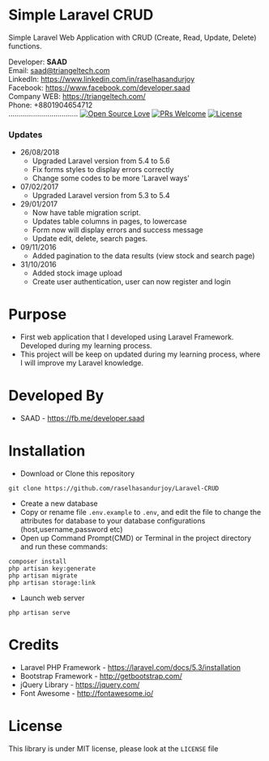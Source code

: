 # Simple Laravel CRUD
Simple Laravel Web Application with CRUD (Create, Read, Update, Delete) functions.

Developer: <b>SAAD</b> <br>
Email: saad@triangeltech.com<br>
LinkedIn: https://www.linkedin.com/in/raselhasandurjoy<br>
Facebook: https://www.facebook.com/developer.saad<br>
Company WEB: https://triangeltech.com/ <br>
Phone: +8801904654712<br>
..................................
[![Open Source Love](https://badges.frapsoft.com/os/v2/open-source.svg?v=102)](https://github.com/raselhasandurjoy/Laravel-CRUD)
[![PRs Welcome](https://img.shields.io/badge/PRs-welcome-brightgreen.svg?style=flat-square)](http://makeapullrequest.com)
[![License](https://img.shields.io/badge/License-Apache%202.0-blue.svg)](https://opensource.org/licenses/Apache-2.0)

### Updates
- 26/08/2018
  - Upgraded Laravel version from 5.4 to 5.6
  - Fix forms styles to display errors correctly
  - Change some codes to be more 'Laravel ways'
- 07/02/2017
  - Upgraded Laravel version from 5.3 to 5.4
- 29/01/2017
  - Now have table migration script.
  - Updates table columns in pages, to lowercase
  - Form now will display errors and success message
  - Update edit, delete, search pages.
- 09/11/2016
  - Added pagination to the data results (view stock and search page)
- 31/10/2016
  - Added stock image upload
  - Create user authentication, user can now register and login

# Purpose
- First web application that I developed using Laravel Framework. Developed during my learning process.
- This project will be keep on updated during my learning process, where I will improve my Laravel knowledge.

# Developed By
- SAAD - https://fb.me/developer.saad

# Installation
- Download or Clone this repository
```
git clone https://github.com/raselhasandurjoy/Laravel-CRUD
```
- Create a new database
- Copy or rename file ```.env.example``` to ```.env```, and edit the file to change the attributes for database to your database configurations (host,username,password etc)
-  Open up Command Prompt(CMD) or Terminal in the project directory and run these commands:
```
composer install
php artisan key:generate
php artisan migrate
php artisan storage:link
```
- Launch web server
```
php artisan serve
```

# Credits
- Laravel PHP Framework - https://laravel.com/docs/5.3/installation
- Bootstrap Framework - http://getbootstrap.com/
- jQuery Library - https://jquery.com/
- Font Awesome - http://fontawesome.io/

# License
This library is under MIT license, please look at the `LICENSE` file
